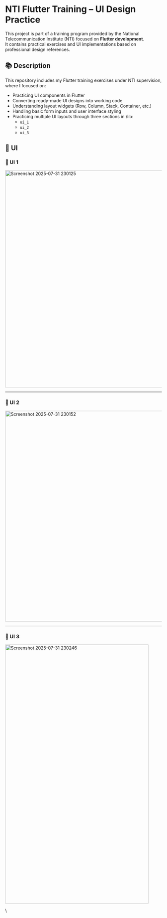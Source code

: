 # NTI Flutter Training – UI Design Practice

This project is part of a training program provided by the National Telecommunication Institute (NTI) focused on **Flutter development**.  
It contains practical exercises and UI implementations based on professional design references.

## 📚 Description

This repository includes my Flutter training exercises under NTI supervision, where I focused on:

- Practicing UI components in Flutter
- Converting ready-made UI designs into working code
- Understanding layout widgets (Row, Column, Stack, Container, etc.)
- Handling basic form inputs and user interface styling
- Practicing multiple UI layouts through three sections in /lib:
  - `ui_1`
  - `ui_2`
  - `ui_3`

## 📱 UI

### 🔹 UI 1

<img width="1796" height="697" alt="Screenshot 2025-07-31 230125" src="https://github.com/user-attachments/assets/c1ee0c2f-b2dc-4661-934e-477bffd01338" />

---

### 🔹 UI 2

<img width="689" height="676" alt="Screenshot 2025-07-31 230152" src="https://github.com/user-attachments/assets/fcf14fa1-0e16-4580-8d2c-f57623f422d3" />

---

### 🔹 UI 3

<img width="461" height="831" alt="Screenshot 2025-07-31 230246" src="https://github.com/user-attachments/assets/e6ca67ea-f2ab-4cd2-aaec-dd0fe624bb23" />

\
